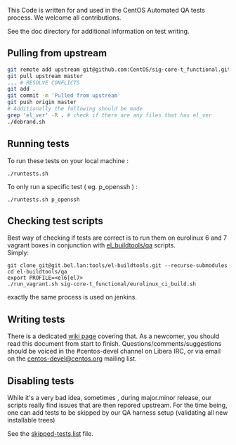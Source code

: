 This Code is written for and used in the CentOS Automated QA tests process. We welcome all contributions.

See the doc directory for additional information on test writing.

## Pulling from upstream
```bash
git remote add upstream git@github.com:CentOS/sig-core-t_functional.git
git pull upstream master
... # RESOLVE CONFLICTS
git add . 
git commit -m 'Pulled from upstream'
git push origin master
# Additionally the following should be made
grep 'el_ver' -R . # check if there are any files that has el_ver
./debrand.sh
```
## Running tests

To run these tests on your local machine :
```
./runtests.sh
```

To only run a specific test ( eg. p_openssh ) : 
```
./runtests.sh p_openssh
```

## Checking test scripts

Best way of checking if tests are correct is to run them on eurolinux 6 and 7 vagrant boxes in conjunction with [el_buildtools/qa](https://git.bel.lan/tools/el-buildtools/-/tree/master/qa) scripts.  
Simply:
```
git clone git@git.bel.lan:tools/el-buildtools.git --recurse-submodules
cd el-buildtools/qa
export PROFILE=<el6|el7>
./run_vagrant.sh sig-core-t_functional/eurolinux_ci_build.sh
```
exactly the same process is used on jenkins.
## Writing tests

There is a dedicated [wiki page](http://wiki.centos.org/QaWiki/AutomatedTests/WritingTests/t_functional) covering that. As a newcomer, you should read this document from start to finish. 
Questions/comments/suggestions should be voiced in the #centos-devel channel on Libera IRC, or via email on the centos-devel@centos.org mailing list.

## Disabling tests

While it's a very bad idea, sometimes , during major.minor release, our scripts really find issues that are then repored upstream.
For the time being, one can add tests to be skipped by our QA harness setup (validating all new installable trees)

See the [skipped-tests.list](skipped-tests.list) file.
